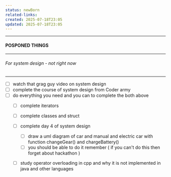 ```yaml
---
status: newBorn
related-links: 
created: 2025-07-18T23:05
updated: 2025-07-18T23:05
---
```

---

#### POSPONED THINGS
---
###### For system design - not right now
---
- [ ] watch that grag guy video on system design
- [ ] complete the course of system design from Coder army
- [ ] do everything you need and you can to complete the both above
	- [ ] complete iterators
	- [ ] complete classes and struct
	- [ ] complete day 4 of system design
		- [ ] draw a uml diagram of car and manual and electric car with function changeGear() and chargeBattery() 
		- [ ] you should be able to do it remember ( if you can't do this then forget about hackathon )
	- [ ] study operator overloading in cpp and why it is not implemented in java and other languages


